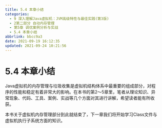 ```yaml
---
title: 5.4 本章小结
categories: 
  - 9 深入理解Java虛拟机：JVM高级特性与最佳实践(第3版)
  - 2第二部分 自动内存管理
  - 第5章 调优案例分析与实战
  - 5.4 本章小结
abbrlink: bbcc9a3
date: 2021-09-19 16:12:35
updated: 2021-09-24 10:21:56
---
```

# 5.4 本章小结
Java虚拟机的内存管理与垃圾收集是虚拟机结构体系中最重要的组成部分，对程序的性能和稳定有着非常大的影响。在本书的第2～5章里，笔者从理论知识、异常现象、代码、工具、案例、实战等几个方面对其进行讲解，希望读者能有所收获。

本书关于虚拟机内存管理部分到此就结束了，下一章我们将开始学习Class文件与虚拟机执行子系统方面的知识。
